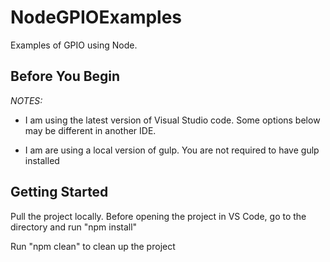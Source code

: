 # NodeGPIOExamples

Examples of GPIO using Node.

## Before You Begin

_NOTES:_ 

* I am using the latest version of Visual Studio code.  Some options below may be different in another IDE.

* I am are using a local version of gulp.  You are not required to have gulp installed

## Getting Started

Pull the project locally.  Before opening the project in VS Code, go to the directory and run "npm install"

Run "npm clean" to clean up the project